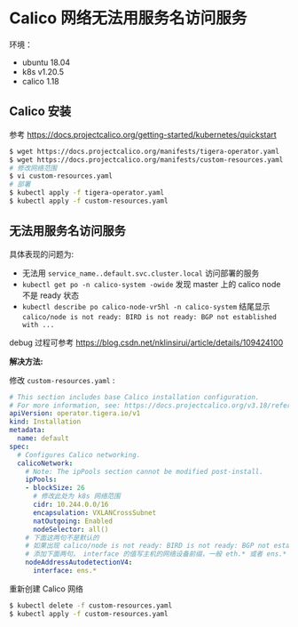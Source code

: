 # Calico 网络无法用服务名访问服务

环境：

* ubuntu 18.04
* k8s v1.20.5
* calico 1.18

## Calico 安装

参考 https://docs.projectcalico.org/getting-started/kubernetes/quickstart

``` BASH
$ wget https://docs.projectcalico.org/manifests/tigera-operator.yaml
$ wget https://docs.projectcalico.org/manifests/custom-resources.yaml
# 修改网络范围
$ vi custom-resources.yaml
# 部署
$ kubectl apply -f tigera-operator.yaml
$ kubectl apply -f custom-resources.yaml
```

## 无法用服务名访问服务

具体表现的问题为: 

* 无法用 `service_name..default.svc.cluster.local` 访问部署的服务
* `kubectl get po -n calico-system -owide` 发现 master 上的 calico node 不是 ready 状态
* `kubectl describe po calico-node-vr5hl -n calico-system` 结尾显示 `calico/node is not ready: BIRD is not ready: BGP not established with ...`

debug 过程可参考 https://blog.csdn.net/nklinsirui/article/details/109424100

**解决方法:**

修改 `custom-resources.yaml` :

``` yaml
# This section includes base Calico installation configuration.
# For more information, see: https://docs.projectcalico.org/v3.18/reference/installation/api#operator.tigera.io/v1.Installation
apiVersion: operator.tigera.io/v1
kind: Installation
metadata:
  name: default
spec:
  # Configures Calico networking.
  calicoNetwork:
    # Note: The ipPools section cannot be modified post-install.
    ipPools:
    - blockSize: 26
      # 修改此处为 k8s 网络范围
      cidr: 10.244.0.0/16
      encapsulation: VXLANCrossSubnet
      natOutgoing: Enabled
      nodeSelector: all()
    # 下面这两句不是默认的
    # 如果出现 calico/node is not ready: BIRD is not ready: BGP not established with ...
    # 添加下面两句， interface 的值写主机的网络设备前缀，一般 eth.* 或者 ens.*
    nodeAddressAutodetectionV4:
      interface: ens.*
```

重新创建 Calico 网络

``` BASH
$ kubectl delete -f custom-resources.yaml
$ kubectl apply -f custom-resources.yaml
```
